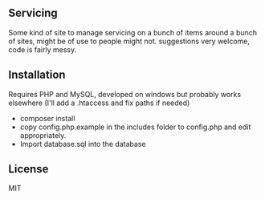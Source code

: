 Servicing
----
Some kind of site to manage servicing on a bunch of items around a bunch of sites, might be of use to people might not.   suggestions very welcome, code is fairly messy.

Installation
----
Requires PHP and MySQL, developed on windows but probably works elsewhere (I'll add a .htaccess and fix paths if needed)
 - composer install
 - copy config.php.example in the includes folder to config.php and edit appropriately.
 - Import database.sql into the database

License
----
MIT
